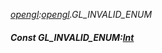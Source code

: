 _[opengl](../../modules/opengl/opengl-module.md):[opengl](../../modules/opengl/opengl-module.md).GL\_INVALID\_ENUM_
##### Const GL\_INVALID\_ENUM:[Int](../../modules/wonkey/wonkey-types-int.md)
